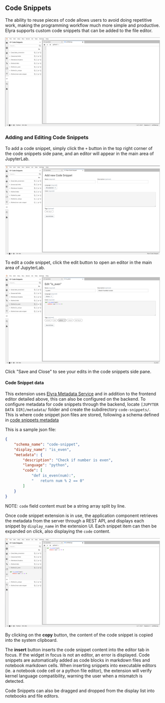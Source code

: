 <!--
{% comment %}
Copyright 2018-2020 Elyra Authors

Licensed under the Apache License, Version 2.0 (the "License");
you may not use this file except in compliance with the License.
You may obtain a copy of the License at

http://www.apache.org/licenses/LICENSE-2.0

Unless required by applicable law or agreed to in writing, software
distributed under the License is distributed on an "AS IS" BASIS,
WITHOUT WARRANTIES OR CONDITIONS OF ANY KIND, either express or implied.
See the License for the specific language governing permissions and
limitations under the License.
{% endcomment %}
-->
## Code Snippets

The ability to reuse pieces of code allows users to avoid doing repetitive work,
making the programming workflow much more simple and productive.
Elyra supports custom code snippets that can be added to the file editor.

![Code Snippets](../images/code-snippets.png)

### Adding and Editing Code Snippets

To add a code snippet, simply click the `+` button in the top right corner of the code snippets side pane, and an editor will appear in the main area of JupyterLab.

![Add Code Snippets](../images/add-code-snippets.png)

To edit a code snippet, click the edit button to open an editor in the main area of JupyterLab.

![Edit Code Snippets](../images/edit-code-snippets.png)

Click "Save and Close" to see your edits in the code snippets side pane.

#### Code Snippet data
This extension uses [Elyra Metadata Service](../developer_guide/metadata) and in addition to the frontend editor detailed above, this can also be configured on the backend.
To configure metadata for code snippets through the backend, locate `[JUPYTER DATA DIR]/metadata/` folder and create the subdirectory `code-snippets/`.
This is where code snippet json files are stored, following a schema defined in
[code snippets metadata](https://github.com/elyra-ai/elyra/blob/master/elyra/metadata/schemas/code-snippet.json)

This is a sample json file:
```json
{
	"schema_name": "code-snippet",
	"display_name": "is_even",
	"metadata": {
		"description": "Check if number is even",
		"language": "python",
		"code": [
			"def is_even(num):",
			"   return num % 2 == 0"
		]
	}
}
```
NOTE: `code` field content must be a string array split by line.

Once code snippet extension is in use, the application component retrieves the metadata from the server
through a REST API, and displays each snippet by `display_name` in the extension UI.
Each snippet item can then be expanded on click, also displaying the `code` content.

![Code Snippet Sample](../images/code-snippet-expanded.png)

By clicking on the **copy** button, the content of the code snippet is copied into the system clipboard.

The **insert** button inserts the code snippet content into the editor tab in focus. If the widget in focus is not an editor, an error is displayed.
Code snippets are automatically added as code blocks in markdown files and notebook markdown cells.
When inserting snippets into executable editors (ie. a notebook code cell or a python file editor), the extension will verify kernel language compatibility, warning the user when a mismatch is detected.

Code Snippets can also be dragged and dropped from the display list into notebooks and file editors.
